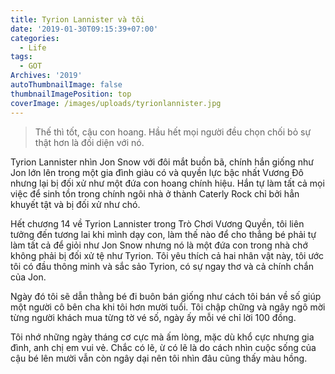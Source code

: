 ```yaml
---
title: Tyrion Lannister và tôi
date: '2019-01-30T09:15:39+07:00'
categories:
  - Life
tags:
  - GOT
Archives: '2019'
autoThumbnailImage: false
thumbnailImagePosition: top
coverImage: /images/uploads/tyrionlannister.jpg
---
```

> Thế thì tốt, cậu con hoang. Hầu hết mọi người đều chọn chối bỏ sự thật hơn là đối diện với nó.  

Tyrion Lannister nhìn Jon Snow với đôi mắt buồn bã, chính hắn giống như Jon lớn lên trong một gia đình giàu có và quyền lực bậc nhất Vương Đô nhưng lại bị đối xử như một đứa con hoang chính hiệu. Hắn tự làm tất cả mọi việc để sinh tồn trong chính ngôi nhà ở thành Caterly Rock chỉ bởi hẳn khuyết tật và bị đối xử như chó.

Hết chương 14 về Tyrion Lannister trong Trò Chơi Vương Quyền, tôi liên tưởng đến tương lai khi mình dạy con, làm thế nào để cho thẳng bé phải tự làm tất cả để giỏi như Jon Snow nhưng nó là một đứa con trong nhà chớ không phải bị đối xử tệ như Tyrion. Tôi yêu thích cả hai nhân vật này, tôi ước tôi có đầu thông minh và sắc sảo Tyrion, có sự ngay thơ và cả chính chắn của Jon.

Ngày đó tôi sẽ dẫn thằng bé đi buôn bán giống như cách tôi bán về số giúp một người cô bên cha khi tôi hơn mười tuổi. Tôi chập chững và ngây ngô mời từng người khách mua từng tờ vé số, ngày ấy mỗi vé chỉ lời 100 đồng.

Tôi nhớ những ngày tháng cơ cực mà ấm lòng, mặc dù khổ cực nhưng gia đình, anh chị em vui vẻ. Chắc có lẽ, ừ có lẽ là do cách nhìn cuộc sống của cậu bé lên mười vẫn còn ngây dại nên tôi nhìn đâu cũng thấy màu hồng.

​
